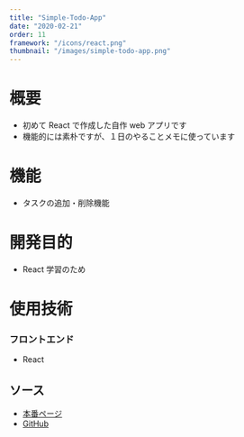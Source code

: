 ```yaml
---
title: "Simple-Todo-App"
date: "2020-02-21"
order: 11
framework: "/icons/react.png"
thumbnail: "/images/simple-todo-app.png"
---
```


# 概要

- 初めて React で作成した自作 web アプリです
- 機能的には素朴ですが、１日のやることメモに使っています

# 機能

- タスクの追加・削除機能

# 開発目的

- React 学習のため

# 使用技術

### フロントエンド

- React

## ソース

- [本番ページ](https://todo-app-react-topaz-five.vercel.app/)
- [GitHub](https://github.com/kaity-kaity/todo-app-react)
